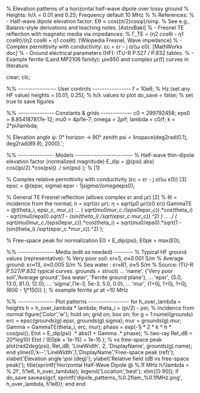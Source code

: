 % Elevation patterns of a horizontal half-wave dipole over lossy ground
% Heights: h/λ = 0.01 and 0.25; Frequency default 10 MHz
%
% References:
% - Half-wave dipole elevation factor: Eθ ∝ cos((π/2)cosψ)/sinψ. 
%   See e.g., Balanis-style derivations and teaching notes. [AstroBaki] 
% - Fresnel TE reflection with magnetic media via impedances:
%   Γ_TE = (η2 cosθi - η1 cosθt)/(η2 cosθi + η1 cosθt). [Wikipedia Fresnel, Wave impedance]
% - Complex permittivity with conductivity: εc = εr - j σ/(ω ε0). [MathWorks doc]
% - Ground electrical parameters (HF): ITU-R P.527 / P.832 tables.
% - Example ferrite (Laird MP2106 family): μi≈650 and complex μr(f) curves in literature.

clear; clc;

%% ---------------- User controls ----------------
f        = 10e6;          % Hz (set any HF value)
heights  = [0.01, 0.25];  % h/λ values to plot
do_save  = false;         % set true to save figures

%% --------------- Constants & grids -------------
c0 = 299792458; eps0 = 8.854187817e-12; mu0 = 4*pi*1e-7;
omega = 2*pi*f;  lambda = c0/f;  k = 2*pi/lambda;

% Elevation angle ψ: 0° horizon -> 90° zenith
psi = linspace(deg2rad(0.1), deg2rad(89.9), 2000).';

%% --------------- Models ------------------------
% Half-wave thin-dipole elevation factor (normalized magnitude)
E_dip = @(psi) abs( cos((pi/2).*cos(psi)) ./ sin(psi) );   % [1]

% Complex relative permittivity with conductivity  (εc = εr - j σ/(ω ε0))  [3]
epsc = @(epsr, sigma) epsr - 1j*sigma/(omega*eps0);

% General TE Fresnel reflection (allows complex εr and μr)  [2]
% θi = incidence from the normal; n = sqrt(εr μr); η = sqrt(μ0 μr/(ε0 εr))
GammaTE = @(theta_i, epsr_c, mur_c) ...
    ( sqrt(mu0*mur_c./(eps0*epsr_c)).*cos(theta_i) - sqrt(mu0/eps0).*sqrt(1 - (sin(theta_i)./sqrt(epsr_c.*mur_c)).^2) ) ...
  ./ ( sqrt(mu0*mur_c./(eps0*epsr_c)).*cos(theta_i) + sqrt(mu0/eps0).*sqrt(1 - (sin(theta_i)./sqrt(epsr_c.*mur_c)).^2) );

% Free-space peak for normalization
E0 = E_dip(psi);  E0pk = max(E0);

%% --------------- Media (edit as needed) --------
% Typical HF ground values (representative):
%   Very poor soil: εr≈5,  σ≈0.001 S/m
%   Average ground: εr≈13, σ≈0.005 S/m
%   Sea water     : εr≈81, σ≈5 S/m
% Source: ITU-R P.527/P.832 typical curves.
grounds = struct( ...
  'name', {'Very poor soil','Average ground','Sea water', 'Ferrite ground plane'}, ...
  'epsr', {5.0, 13.0, 81.0, 12.0}, ...
  'sigma',{1e-3, 5e-3, 5.0, 0.0}, ...
  'mur',  {1+0j, 1+0j,   1+0j, (600 - 1j*150)} );   % example ferrite μr at ~10 MHz

%% --------------- Plot patterns -----------------
for h_over_lambda = heights
    h = h_over_lambda * lambda;
    theta_i = (pi/2) - psi;                   % incidence from normal
    figure('Color','w'); hold on; grid on; box on;
    for g = 1:numel(grounds)
        erc = epsc(grounds(g).epsr, grounds(g).sigma);
        mur = grounds(g).mur;
        Gamma = GammaTE(theta_i, erc, mur);
        phase = exp(-1j * 2 * k * h * cos(psi));
        Etot = E_dip(psi) .* abs(1 + Gamma .* phase);       % two-ray
        Rel_dB = 20*log10( Etot / (E0pk + 1e-15) + 1e-15 ); % vs free-space peak
        plot(rad2deg(psi), Rel_dB, 'LineWidth', 2, 'DisplayName', grounds(g).name);
    end
    yline(0,'k--','LineWidth',1,'DisplayName','Free-space peak (ref)');
    xlabel('Elevation angle \psi (deg)'); ylabel('Relative field (dB vs free-space peak)');
    title(sprintf('Horizontal Half-Wave Dipole @ %.1f MHz   h/\\lambda = %.2f', f/1e6, h_over_lambda));
    legend('Location','best'); xlim([0 90]);
    if do_save
        saveas(gcf, sprintf('dipole_patterns_%0.2flam_%0.1fMHz.png', h_over_lambda, f/1e6));
    end
end
